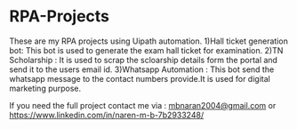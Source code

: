 # RPA-Projects

These are my RPA projects using Uipath automation.
1)Hall ticket generation bot: This bot is used to generate the exam hall ticket for examination.
2)TN Scholarship : It is used to scrap the scloarship details form the portal and send it to the users email id.
3)Whatsapp Automation : This bot send the whatsapp message to the contact numbers provide.It is used for digital marketing purpose.

If you need the full project contact me via : mbnaran2004@gmail.com or https://www.linkedin.com/in/naren-m-b-7b2933248/
